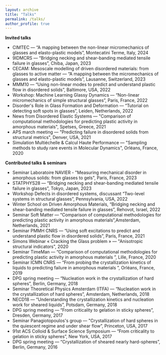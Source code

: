 ```yaml
---
layout: archive
title: "Talks"
permalink: /talks/
author_profile: true
---
```



__Invited talks__<br/>
- CIMTEC — “A mapping between the non-linear micromechanics of glasses and elasto-plastic models”, Montecatini Terme, Italy, 2024
- 9IDMCRS — “Bridging necking and shear-banding mediated tensile failure in glasses”, Chiba, Japan, 2023
- CECAM: Mesoscale modelling of driven disordered materials: from glasses to active matter — “A mapping between the micromechanics of glasses and elasto-plastic models”, Lausanne, Switzerland, 2023
- MMM10 — “Using non-linear modes to predict and understand plastic flow in disordered solids”, Baltimore, USA, 2022
- Workshop: Machine Learning Glassy Dynamics — “Non-linear micromechanics of simple structural glasses”, Paris, France, 2022
- Disorder's Role in Glass Formation and Deformation — “Tutorial on detecting soft spots in glasses”, Leiden, Netherlands, 2022
- News from Disordered Elastic Systems — "Comparison of computational methodologies for predicting plastic activity in amorphous materials", Spetses, Greece, 2021
- APS march meeting — "Predicting failure in disordered solids from structural metrics", Denver, USA, 2021
- Simulation Multiéchelle & Calcul Haute Performance — "Sampling methods to study rare events in Molecular Dynamics", Orléans, France, 2020


__Contributed talks & seminars__<br/>
- Seminar Laboratoire NAVIER - "Measuring mechanical disorder in amorphous solids: from glasses to gels", Paris, France, 2023
- STATPHYS28 — “Bridging necking and shear-banding mediated tensile failure in glasses”, Tokyo, Japan, 2023
- Workshop Defects in disordered systems, discussant “Two-level systems in structural glasses”, Pennsylvania, USA, 2022
- Winter School on Driven Amorphous Materials, “Bridging necking and shear-banding mediated tensile failure in glasses”, Rehovot, Israel, 2022
- Seminar Soft Matter — “Comparison of computational methodologies for predicting plastic activity in amorphous materials”,Amsterdam, Netherlands, 2021
- Seminar PMMH CNRS — “Using soft excitations to predict and understand plastic flow in disordered solids”, Paris, France, 2021
- Simons Webinar « Cracking the Glass problem » — "Anisotropic structural indicators", 2020
- Seminar TimeMan — “Comparison of computational methodologies for predicting plastic activity in amorphous materials ”, Lille, France, 2020
- Seminar ICMN CNRS — “From probing the crystallization kinetics of liquids to predicting failure in amorphous materials ”, Orléans, France, 2019
- DPG spring meeting — “Nucleation work in the crystallization of hard spheres”, Berlin, Germany, 2018
- Seminar Theoretical Physics Amsterdam (ITFA) — “Nucleation work in the crystallization of hard spheres”, Amsterdam, Netherlands, 2018
- NECD18 — “Understanding the crystallization kinetics and nucleation work for sheared liquids”, Potsdam, Germany, 2018
- DPG spring meeting — “From criticality to gelation in sticky spheres”, Dresden, Germany, 2017
- Seminar Panagiotopoulos's group — "Crystallization of hard spheres in the quiescent regime and under shear flow”, Princeton, USA, 2017
- 91st ACS Colloid & Surface Science Symposium — “From criticality to gelation in sticky spheres”, New York, USA, 2017
- DPG spring meeting — “Crystallization of sheared nearly hard-spheres”, Berlin, Germany, 2016
